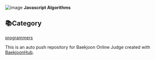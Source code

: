 ![image](https://github.com/KyoJin-Hwang/javascript-algorithm/assets/84490050/442504db-1172-4252-adae-2ed3d9e3bd74) **Javascript Algorithms**
## 📚Category
<a href="https://github.com/KyoJin-Hwang/javascript-algorithm/tree/main/%ED%94%84%EB%A1%9C%EA%B7%B8%EB%9E%98%EB%A8%B8%EC%8A%A4/0">programmers</a>

This is an auto push repository for Baekjoon Online Judge created with [BaekjoonHub](https://github.com/BaekjoonHub/BaekjoonHub).
